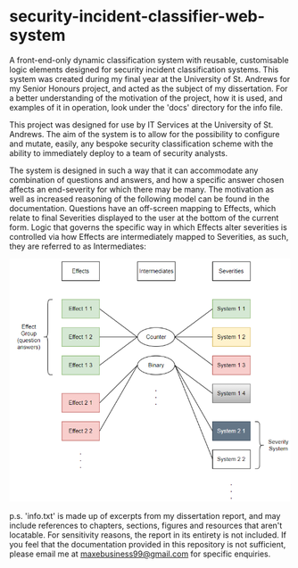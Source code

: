 # security-incident-classifier-web-system

A front-end-only dynamic classification system with reusable, customisable logic elements designed for security incident classification systems. This system was created during my final year at the University of St. Andrews for my Senior Honours project, and acted as the subject of my dissertation. For a better understanding of the motivation of the project, how it is used, and examples of it in operation, look under the 'docs' directory for the info file.

This project was designed for use by IT Services at the University of St. Andrews. The aim of the system is to allow for the possibility to configure and mutate, easily, any bespoke security classification scheme with the ability to immediately deploy to a team of security analysts.

The system is designed in such a way that it can accommodate any combination of questions and answers, and how a specific answer chosen affects an end-severity for which there may be many. The motivation as well as increased reasoning of the following model can be found in the documentation. Questions have an off-screen mapping to Effects, which relate to final Severities displayed to the user at the bottom of the current form. Logic that governs the specific way in which Effects alter severities is controlled via how Effects are intermediately mapped to Severities, as such, they are referred to as Intermediates:

![](./src/assets/abstract_dynamic_severity_classification_system_diagram.PNG) 

p.s. 'info.txt' is made up of excerpts from my dissertation report, and may include references to chapters, sections, figures and resources that aren't locatable. For sensitivity reasons, the report in its entirety is not included. If you feel that the documentation provided in this repository is not sufficient, please email me at maxebusiness99@gmail.com for specific enquiries.
